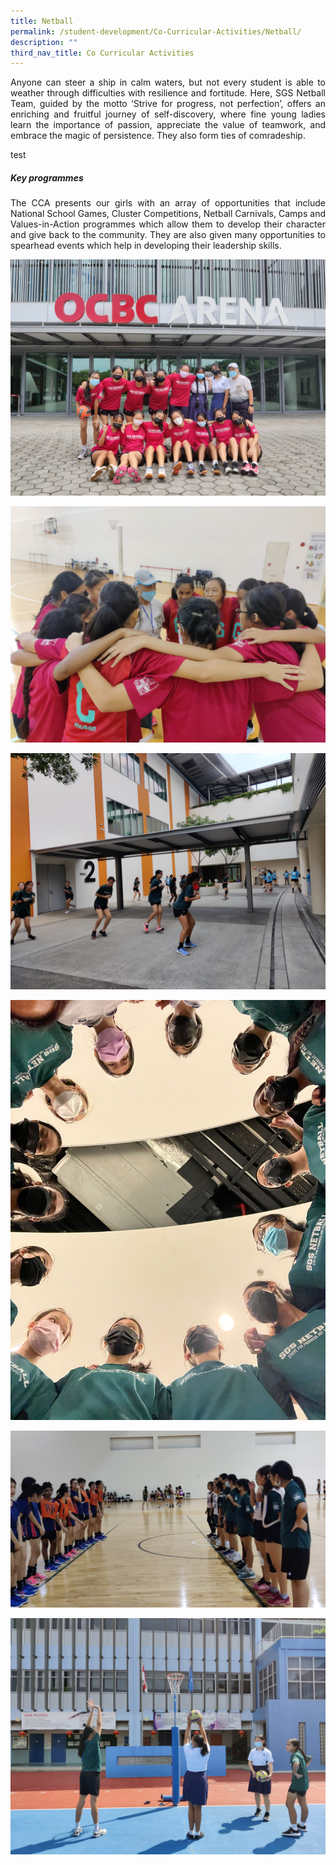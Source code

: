 ```yaml
---
title: Netball
permalink: /student-development/Co-Curricular-Activities/Netball/
description: ""
third_nav_title: Co Curricular Activities
---
```

<p style="text-align: justify;"> Anyone can steer a ship in calm waters, but not every student is able to weather through difficulties with resilience and fortitude. Here, SGS Netball Team, guided by the motto ‘Strive for progress, not perfection’, offers an enriching and fruitful journey of self-discovery, where fine young ladies learn the importance of passion, appreciate the value of teamwork, and embrace the magic of persistence. They also form ties of comradeship.
	
test

##### **Key programmes**
	

<p style="text-align: justify;"> The CCA presents our girls with an array of opportunities that include National School Games, Cluster Competitions, Netball Carnivals, Camps and Values-in-Action programmes which allow them to develop their character and give back to the community. They are also given many opportunities to spearhead events which help in developing their leadership skills. </p>



![](/images/CCA%20Netball/Netball%20-%20B%20Division%20National%20School%20Games%202022%201.jpeg)



![](/images/CCA%20Netball/Netball%20-%20B%20Division%20National%20School%20Games%202022%202.jpeg)



![](/images/CCA%20Netball/Netball%20-%20B%20Division%20National%20School%20Games%202022%203.jpeg)



![](/images/CCA%20Netball/Netball%20-%20B%20Division%20National%20School%20Games%202022%204.jpeg)



![](/images/CCA%20Netball/Netball%20-%20C%20Division%20National%20School%20Games%202022.jpeg)



![](/images/CCA%20Netball/Netball%201.jpeg)